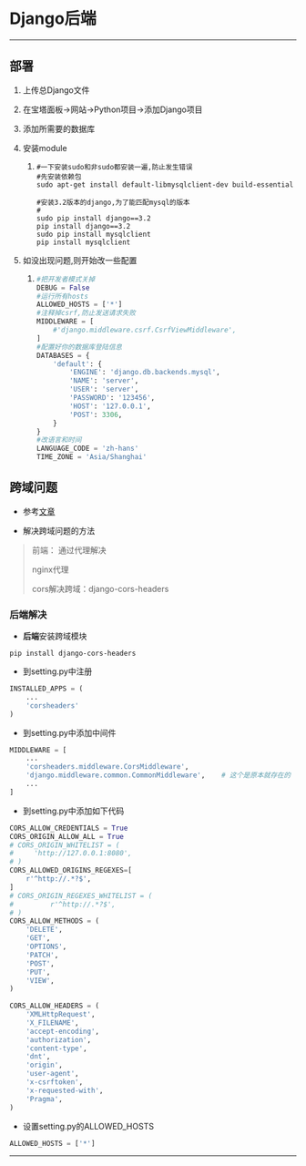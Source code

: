 # Django后端

------

## 部署

1. 上传总Django文件

2. 在宝塔面板->网站->Python项目->添加Django项目

3. 添加所需要的数据库

4. 安装module

   1. ```shell
      #一下安装sudo和非sudo都安装一遍,防止发生错误
      #先安装依赖包
      sudo apt-get install default-libmysqlclient-dev build-essential
      
      #安装3.2版本的django,为了能匹配mysql的版本
      #
      sudo pip install django==3.2
      pip install django==3.2
      sudo pip install mysqlclient
      pip install mysqlclient
      ```

5. 如没出现问题,则开始改一些配置

   1. ```py
      #把开发者模式关掉
      DEBUG = False
      #运行所有hosts
      ALLOWED_HOSTS = ['*']
      #注释掉csrf,防止发送请求失败
      MIDDLEWARE = [
          #'django.middleware.csrf.CsrfViewMiddleware',
      ]
      #配置好你的数据库登陆信息
      DATABASES = {
          'default': {
              'ENGINE': 'django.db.backends.mysql',
              'NAME': 'server',
              'USER': 'server',
              'PASSWORD': '123456',
              'HOST': '127.0.0.1',
              'POST': 3306,
          }
      }
      #改语言和时间
      LANGUAGE_CODE = 'zh-hans'
      TIME_ZONE = 'Asia/Shanghai'
      ```

      

   

## 跨域问题

- 参考[文章](https://blog.csdn.net/weixin_67531112/article/details/127734848?ops_request_misc=%257B%2522request%255Fid%2522%253A%2522169556999816800222851876%2522%252C%2522scm%2522%253A%252220140713.130102334..%2522%257D&request_id=169556999816800222851876&biz_id=0&utm_medium=distribute.pc_search_result.none-task-blog-2~all~top_positive~default-1-127734848-null-null.142^v94^insert_down1&utm_term=django%E8%B7%A8%E5%9F%9F&spm=1018.2226.3001.4187)

- 解决跨域问题的方法

> 前端： 通过代理解决
>
> nginx代理
>
> cors解决跨域：django-cors-headers

### 后端解决

- **后端**安装跨域模块

```shell
pip install django-cors-headers
```

- 到setting.py中注册

```py
INSTALLED_APPS = (
    ...
    'corsheaders'
)
```

- 到setting.py中添加中间件


```py
MIDDLEWARE = [
    ...
    'corsheaders.middleware.CorsMiddleware',
    'django.middleware.common.CommonMiddleware',    # 这个是原本就存在的
    ...
]
```

- 到setting.py中添加如下代码


```py
CORS_ALLOW_CREDENTIALS = True
CORS_ORIGIN_ALLOW_ALL = True
# CORS_ORIGIN_WHITELIST = (
#     'http://127.0.0.1:8080',
# )
CORS_ALLOWED_ORIGINS_REGEXES=[
    r'^http://.*?$',
]
# CORS_ORIGIN_REGEXES_WHITELIST = (
#         r'^http://.*?$',
# )
CORS_ALLOW_METHODS = (
    'DELETE',
    'GET',
    'OPTIONS',
    'PATCH',
    'POST',
    'PUT',
    'VIEW',
)
 
CORS_ALLOW_HEADERS = (
    'XMLHttpRequest',
    'X_FILENAME',
    'accept-encoding',
    'authorization',
    'content-type',
    'dnt',
    'origin',
    'user-agent',
    'x-csrftoken',
    'x-requested-with',
    'Pragma',
)
```

-  设置setting.py的ALLOWED_HOSTS


```py
ALLOWED_HOSTS = ['*']
```

--------

